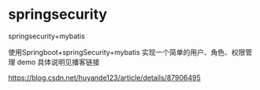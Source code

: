 # springsecurity
springsecurity+mybatis 

使用Springboot+springSecurity+mybatis 实现一个简单的用户、角色、权限管理 demo
具体说明见播客链接

https://blog.csdn.net/huyande123/article/details/87906495



